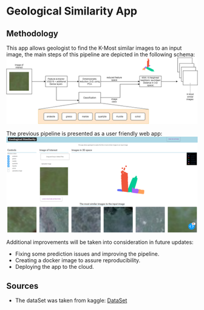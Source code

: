 # Geological Similarity App

## Methodology
This app allows geologist to find the K-Most similar images to an input image, the main steps of this pipeline are depicted in the following schema:
![Alt text](asset/schema.png)






The previous pipeline is presented as a user friendly web app: 
![Alt text](asset/exemple.png)








Additional improvements will be taken into consideration in future updates:
- Fixing some prediction issues and improving the pipeline.
- Creating a docker image to assure reproducibility.
- Deploying the app to the cloud.



## Sources
- The dataSet was taken from kaggle: 
[DataSet](https://www.kaggle.com/tanyadayanand/geological-image-similarity)

